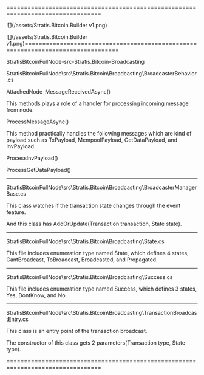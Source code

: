=================================================================================

![](/assets/Stratis.Bitcoin.Builder v1.png)

![](/assets/Stratis.Bitcoin.Builder v1.png)=================================================================================

StratisBitcoinFullNode-src-Stratis.Bitcoin-Broadcasting



StratisBitcoinFullNode\src\Stratis.Bitcoin\Broadcasting\BroadcasterBehavior.cs



AttachedNode\_MessageReceivedAsync\(\)

This methods plays a role of a handler for processing incoming message from node.



ProcessMessageAsync\(\)

This method practically handles the following messages which are kind of payload such as TxPayload, MempoolPayload, GetDataPayload, and InvPayload.



ProcessInvPayload\(\)



ProcessGetDataPayload\(\)





---



StratisBitcoinFullNode\src\Stratis.Bitcoin\Broadcasting\BroadcasterManagerBase.cs



This class watches if the transaction state changes through the event feature.



And this class has AddOrUpdate\(Transaction transaction, State state\).







---



StratisBitcoinFullNode\src\Stratis.Bitcoin\Broadcasting\State.cs





This file includes enumeration type named State, which defines 4 states, CantBroadcast, ToBroadcast, Broadcasted, and Propagated.







---

StratisBitcoinFullNode\src\Stratis.Bitcoin\Broadcasting\Success.cs



This file includes enumeration type named Success, which defines 3 states, Yes, DontKnow, and No.







---

StratisBitcoinFullNode\src\Stratis.Bitcoin\Broadcasting\TransactionBroadcastEntry.cs



This class is an entry point of the transaction broadcast.

The constructor of this class gets 2 parameters\(Transaction type, State type\).

=================================================================================



